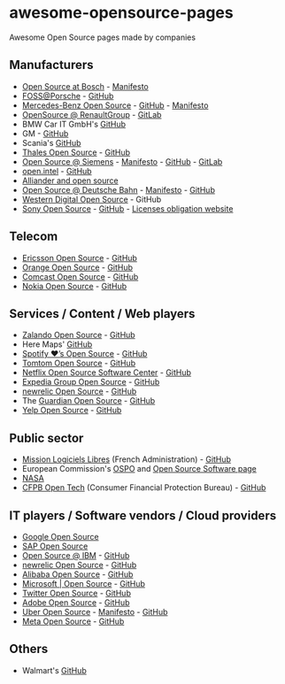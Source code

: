 # awesome-opensource-pages
Awesome Open Source pages made by companies

## Manufacturers
- [Open Source at Bosch](https://opensource.bosch.com/) - [Manifesto](https://opensource.bosch.com/manifesto/)
- [FOSS@Porsche](https://opensource.porsche.com/) - [GitHub](https://github.com/porscheofficial)
- [Mercedes-Benz Open Source](https://opensource.mercedes-benz.com/) - [GitHub](https://github.com/mercedes-benz) - [Manifesto](https://opensource.mercedes-benz.com/manifesto/)
- [OpenSource @ RenaultGroup](https://opensource.renaultgroup.com/) - [GitLab](https://gitlab.com/grouperenault)
- BMW Car IT GmbH's [GitHub](https://github.com/bmwcarit)
- GM - [GitHub](https://github.com/generalmotors)
- Scania's [GitHub](https://github.com/scania)
- [Thales Open Source](https://thalesgroup.github.io/) - [GitHub](https://github.com/ThalesGroup)
- [Open Source @ Siemens](https://opensource.siemens.com/) - [Manifesto](https://opensource.siemens.com/manifesto/) - [GitHub](https://github.com/siemens) - [GitLab](https://gitlab.com/siemens)
- [open.intel](https://www.intel.com/content/www/us/en/developer/topic-technology/open/overview.html) - [GitHub](https://github.com/intel)
- [Alliander and open source](https://www.alliander.com/en/open-source/projects/)
- [Open Source @ Deutsche Bahn](https://opensource.deutschebahn.com/opensource-en) - [Manifesto](https://opensource.deutschebahn.com/opensource-en) - [GitHub](https://github.com/dbsystel)
- [Western Digital Open Source](https://www.westerndigital.com/company/innovation/open-source) - GitHub
- [Sony Open Source](https://developer.sony.com/open-source) - [GitHub](https://github.com/sony) - [Licenses obligation website](https://oss.sony.net/Products/Linux/common/search.html)

## Telecom

- [Ericsson Open Source](https://www.ericsson.com/en/open-source) - [GitHub](https://github.com/Ericsson)
- [Orange Open Source](https://opensource.orange.com/en/open-source-orange/) - [GitHub](https://github.com/Orange-OpenSource)
- [Comcast Open Source](https://comcast.github.io/) - [GitHub](https://github.com/Comcast)
- [Nokia Open Source](https://www.nokia.com/networks/opensource/) - [GitHub](https://github.com/nokia/)

## Services / Content / Web players

- [Zalando Open Source](https://opensource.zalando.com/) - [GitHub](https://github.com/zalando)
- Here Maps' [GitHub](https://github.com/heremaps)
- [Spotify ❤’s Open Source](https://spotify.github.io/) - [GitHub](https://github.com/spotify)
- [Tomtom Open Source](https://opensource.tomtom.com/) - [GitHub](https://github.com/tomtom-international)
- [Netflix Open Source Software Center](https://netflix.github.io/) - [GitHub](https://github.com/Netflix)
- [Expedia Group Open Source](https://opensource.expediagroup.com/) - [GitHub](https://github.com/ExpediaGroup)
- [newrelic Open Source](https://opensource.newrelic.com/) - [GitHub](https://github.com/newrelic)
- The [Guardian Open Source](https://theguardian.engineering/open-source) - [GitHub](https://github.com/guardian)
- [Yelp Open Source](https://yelp.github.io/) - [GitHub](https://github.com/Yelp)

## Public sector

- [Mission Logiciels Libres](https://code.gouv.fr/fr/) (French Administration) - [GitHub](https://github.com/codegouvfr/)
- European Commission's [OSPO](https://joinup.ec.europa.eu/collection/ec-ospo) and [Open Source Software page](https://joinup.ec.europa.eu/topic/ict/open-source-software)
- [NASA](https://code.nasa.gov/)
- [CFPB Open Tech](https://cfpb.github.io/) (Consumer Financial Protection Bureau) - [GitHub](https://github.com/cfpb)

## IT players / Software vendors / Cloud providers

- [Google Open Source](https://opensource.google/)
- [SAP Open Source](https://pages.community.sap.com/topics/open-source)
- [Open Source @ IBM](https://www.ibm.com/opensource/) - [GitHub](https://github.com/IBM)
- [newrelic Open Source](https://opensource.newrelic.com/) - [GitHub](https://github.com/newrelic)
- [Alibaba Open Source](http://alibaba.github.io/) - [GitHub](https://github.com/alibaba)
- [Microsoft | Open Source](https://opensource.microsoft.com/) - [GitHub](https://github.com/microsoft)
- [Twitter Open Source](https://opensource.twitter.dev/) - [GitHub](https://github.com/twitter)
- [Adobe Open Source](https://opensource.adobe.com/) - [GitHub](https://github.com/adobe)
- [Uber Open Source](https://uber.github.io/) - [Manifesto](https://uber.github.io/#/principles) - [GitHub](https://github.com/uber)
- [Meta Open Source](https://opensource.fb.com/) - [GitHub](https://github.com/facebook)

## Others

- Walmart's [GitHub](https://github.com/walmartlabs)
